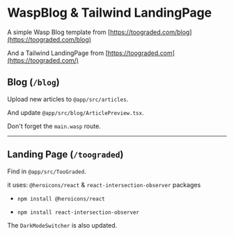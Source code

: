 # WaspBlog & Tailwind LandingPage

A simple Wasp Blog template from [https://toograded.com/blog](https://toograded.com/blog)

And a Tailwind LandingPage from [https://toograded.com](https://toograded.com/)

## Blog (`/blog`)

Upload new articles to `@app/src/articles`.

And update `@app/src/blog/ArticlePreview.tsx`.

Don't forget the `main.wasp` route.

---

## Landing Page (`/toograded`)

Find in `@app/src/TooGraded`.

it uses: `@heroicons/react` & `react-intersection-observer` packages

- `npm install @heroicons/react`

- `npm install react-intersection-observer`

The `DarkModeSwitcher` is also updated.

